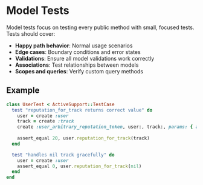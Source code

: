# Model Tests

Model tests focus on testing every public method with small, focused tests. Tests should cover:
- **Happy path behavior**: Normal usage scenarios
- **Edge cases**: Boundary conditions and error states
- **Validations**: Ensure all model validations work correctly
- **Associations**: Test relationships between models
- **Scopes and queries**: Verify custom query methods

## Example

```ruby
class UserTest < ActiveSupport::TestCase
  test "reputation_for_track returns correct value" do
    user = create :user
    track = create :track
    create :user_arbitrary_reputation_token, user:, track:, params: { arbitrary_value: 20 }
    
    assert_equal 20, user.reputation_for_track(track)
  end

  test "handles nil track gracefully" do
    user = create :user
    assert_equal 0, user.reputation_for_track(nil)
  end
end
```